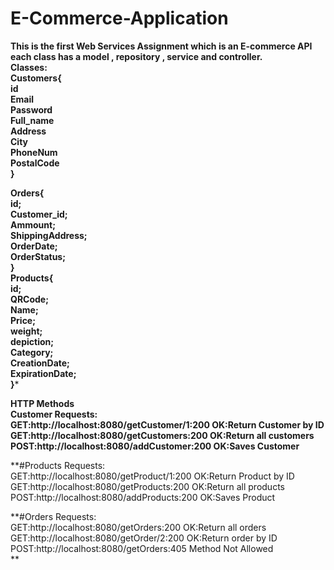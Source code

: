 # E-Commerce-Application
**This is the first Web Services Assignment which is an E-commerce API**<br/>
**each class has a model , repository , service and controller.**<br/>
**Classes:**<br/>
**Customers{<br/>
id<br/>
Email<br/>
Password<br/>
Full_name<br/>
Address<br/>
City<br/>
PhoneNum<br/>
PostalCode<br/>
    }**<br/>
    
**Orders{<br/>
id;<br/>
Customer_id;<br/>
Ammount;<br/>
ShippingAddress;<br/>
OrderDate;<br/>
OrderStatus;<br/>
    }**<br/>
**Products{<br/>
id;<br/>
QRCode;<br/>
Name;<br/>
Price;<br/>
weight;<br/>
depiction;<br/>
Category;<br/>
CreationDate;<br/>
ExpirationDate;<br/>
    }***<br/>
    
**HTTP Methods<br/>
Customer Requests:<br/>
GET:http://localhost:8080/getCustomer/1:200 OK:Return Customer by ID<br/>
GET:http://localhost:8080/getCustomers:200 OK:Return all customers<br/>
POST:http://localhost:8080/addCustomer:200 OK:Saves Customer**<br/>

**#Products Requests:<br/>
GET:http://localhost:8080/getProduct/1:200 OK:Return Product by ID<br/>
GET:http://localhost:8080/getProducts:200 OK:Return all products<br/>
POST:http://localhost:8080/addProducts:200 OK:Saves Product<br/>

**#Orders Requests:<br/>
GET:http://localhost:8080/getOrders:200 OK:Return all orders<br/>
GET:http://localhost:8080/getOrder/2:200 OK:Return order by ID<br/>
POST:http://localhost:8080/getOrders:405 Method Not Allowed<br/>
**
